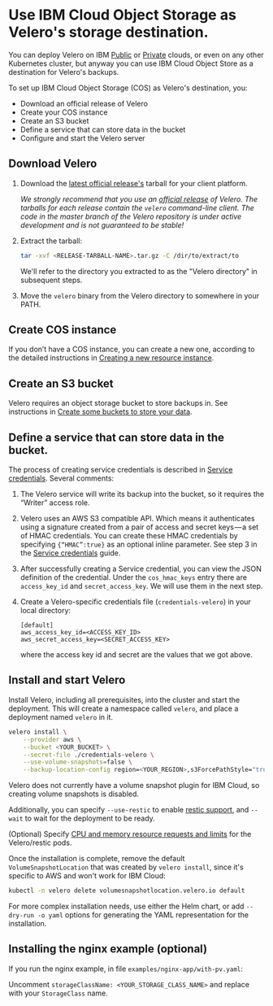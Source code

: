 # Use IBM Cloud Object Storage as Velero's storage destination.
You can deploy Velero on IBM [Public][5] or [Private][4] clouds, or even on any other Kubernetes cluster, but anyway you can use IBM Cloud Object Store as a destination for Velero's backups.

To set up IBM Cloud Object Storage (COS) as Velero's destination, you:

* Download an official release of Velero
* Create your COS instance
* Create an S3 bucket
* Define a service that can store data in the bucket
* Configure and start the Velero server

## Download Velero

1. Download the [latest official release's](https://github.com/vmware-tanzu/velero/releases) tarball for your client platform.

    _We strongly recommend that you use an [official release](https://github.com/vmware-tanzu/velero/releases) of
Velero. The tarballs for each release contain the `velero` command-line client. The code in the master branch
of the Velero repository is under active development and is not guaranteed to be stable!_

1. Extract the tarball:

    ```bash
    tar -xvf <RELEASE-TARBALL-NAME>.tar.gz -C /dir/to/extract/to
    ```

    We'll refer to the directory you extracted to as the "Velero directory" in subsequent steps.

1. Move the `velero` binary from the Velero directory to somewhere in your PATH.

## Create COS instance
If you don’t have a COS instance, you can create a new one, according to the detailed instructions in [Creating a new resource instance][1].

## Create an S3 bucket
Velero requires an object storage bucket to store backups in. See instructions in [Create some buckets to store your data][2].

## Define a service that can store data in the bucket.
The process of creating service credentials is described in [Service credentials][3].
Several comments:

1. The Velero service will write its backup into the bucket, so it requires the “Writer” access role.

2. Velero uses an AWS S3 compatible API. Which means it authenticates using a signature created from a pair of access and secret keys — a set of HMAC credentials. You can create these HMAC credentials by specifying `{“HMAC”:true}` as an optional inline parameter. See step 3 in the [Service credentials][3] guide.

3. After successfully creating a Service credential, you can view the JSON definition of the credential. Under the `cos_hmac_keys` entry there are `access_key_id` and `secret_access_key`. We will use them in the next step.

4. Create a Velero-specific credentials file (`credentials-velero`) in your local directory:

    ```
    [default]
    aws_access_key_id=<ACCESS_KEY_ID>
    aws_secret_access_key=<SECRET_ACCESS_KEY>
    ```

    where the access key id and secret are the values that we got above.

## Install and start Velero

Install Velero, including all prerequisites, into the cluster and start the deployment. This will create a namespace called `velero`, and place a deployment named `velero` in it.

```bash
velero install \
    --provider aws \
    --bucket <YOUR_BUCKET> \
    --secret-file ./credentials-velero \
    --use-volume-snapshots=false \
    --backup-location-config region=<YOUR_REGION>,s3ForcePathStyle="true",s3Url=<YOUR_URL_ACCESS_POINT>
```

Velero does not currently have a volume snapshot plugin for IBM Cloud, so creating volume snapshots is disabled.

Additionally, you can specify `--use-restic` to enable [restic support][16], and `--wait` to wait for the deployment to be ready.

(Optional) Specify [CPU and memory resource requests and limits][15] for the Velero/restic pods.

Once the installation is complete, remove the default `VolumeSnapshotLocation` that was created by `velero install`, since it's specific to AWS and won't work for IBM Cloud:

```bash
kubectl -n velero delete volumesnapshotlocation.velero.io default
```

For more complex installation needs, use either the Helm chart, or add `--dry-run -o yaml` options for generating the YAML representation for the installation.

## Installing the nginx example (optional)

If you run the nginx example, in file `examples/nginx-app/with-pv.yaml`:

Uncomment `storageClassName: <YOUR_STORAGE_CLASS_NAME>` and replace with your `StorageClass` name.

[0]: namespace.md
[1]: https://console.bluemix.net/docs/services/cloud-object-storage/basics/order-storage.html#creating-a-new-resource-instance
[2]: https://console.bluemix.net/docs/services/cloud-object-storage/getting-started.html#create-buckets
[3]: https://console.bluemix.net/docs/services/cloud-object-storage/iam/service-credentials.html#service-credentials
[4]: https://www.ibm.com/support/knowledgecenter/SSBS6K_2.1.0/kc_welcome_containers.html
[5]: https://console.bluemix.net/docs/containers/container_index.html#container_index
[14]: http://docs.aws.amazon.com/IAM/latest/UserGuide/introduction.html
[15]: customize-installation.md#customize-resource-requests-and-limits
[16]: restic.md
